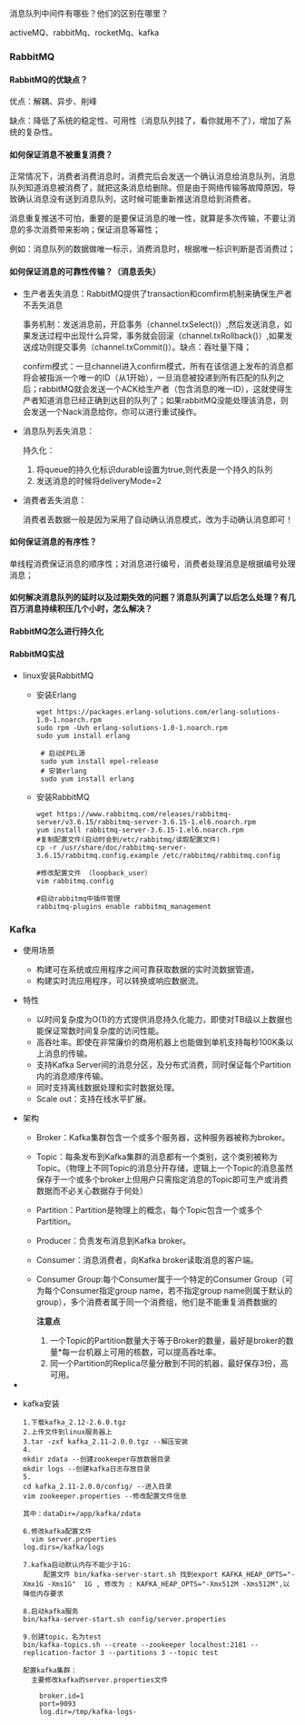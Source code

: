 消息队列中间件有哪些？他们的区别在哪里？

activeMQ、rabbitMq、rocketMq、kafka



### RabbitMQ

#### RabbitMQ的优缺点？

优点：解耦、异步、削峰

缺点：降低了系统的稳定性、可用性（消息队列挂了，看你就用不了），增加了系统的复杂性。

#### 如何保证消息不被重复消费？

​		正常情况下，消费者消费消息时，消费完后会发送一个确认消息给消息队列，消息队列知道消息被消费了，就把这条消息给删除。但是由于网络传输等故障原因，导致确认消息没有送到消息队列，这时候可能重新推送消息给到消费者。

​		消息重复推送不可怕，重要的是要保证消息的唯一性，就算是多次传输，不要让消息的多次消费带来影响；保证消息等幂性；

​		例如：消息队列的数据做唯一标示，消费消息时，根据唯一标识判断是否消费过；

#### 如何保证消息的可靠性传输？（消息丢失）

- 生产者丢失消息：RabbitMQ提供了transaction和comfirm机制来确保生产者不丢失消息

  事务机制：发送消息前，开启事务（channel.txSelect()）,然后发送消息，如果发送过程中出现什么异常，事务就会回滚（channel.txRollback()）,如果发送成功则提交事务（channel.txCommit()）。缺点：吞吐量下降；

  confirm模式：一旦channel进入confirm模式，所有在该信道上发布的消息都将会被指派一个唯一的ID（从1开始），一旦消息被投递到所有匹配的队列之后；rabbitMQ就会发送一个ACK给生产者（包含消息的唯一ID），这就使得生产者知道消息已经正确到达目的队列了；如果rabbitMQ没能处理该消息，则会发送一个Nack消息给你，你可以进行重试操作。

- 消息队列丢失消息：

  持久化：

  1. 将queue的持久化标识durable设置为true,则代表是一个持久的队列
  2. 发送消息的时候将deliveryMode=2

- 消费者丢失消息：

  消费者丢数据一般是因为采用了自动确认消息模式，改为手动确认消息即可！

#### 如何保证消息的有序性？

​		单线程消费保证消息的顺序性；对消息进行编号，消费者处理消息是根据编号处理消息；

#### 如何解决消息队列的延时以及过期失效的问题？消息队列满了以后怎么处理？有几百万消息持续积压几个小时，怎么解决？



#### RabbitMQ怎么进行持久化



#### RabbitMQ实战

- linux安装RabbitMQ

  - 安装Erlang

    ~~~
    wget https://packages.erlang-solutions.com/erlang-solutions-1.0-1.noarch.rpm
    sudo rpm -Uvh erlang-solutions-1.0-1.noarch.rpm
    sudo yum install erlang
    
     # 启动EPEL源
     sudo yum install epel-release 
     # 安装erlang
     sudo yum install erlang 
    ~~~

  - 安装RabbitMQ

    ~~~
    wget https://www.rabbitmq.com/releases/rabbitmq-server/v3.6.15/rabbitmq-server-3.6.15-1.el6.noarch.rpm
    yum install rabbitmq-server-3.6.15-1.el6.noarch.rpm
    #复制配置文件(启动时会到/etc/rabbitmq/读取配置文件)
    cp -r /usr/share/doc/rabbitmq-server-3.6.15/rabbitmq.config.example /etc/rabbitmq/rabbitmq.config
    
    #修改配置文件 （loopback_user）
    vim rabbitmq.config
    
    #启动rabbitmq中插件管理
    rabbitmq-plugins enable rabbitmq_management
    ~~~

    

### Kafka

- 使用场景

  - 构建可在系统或应用程序之间可靠获取数据的实时流数据管道。
  - 构建实时流应用程序，可以转换或响应数据流。

- 特性

  - 以时间复杂度为O(1)的方式提供消息持久化能力，即使对TB级以上数据也能保证常数时间复杂度的访问性能。
  - 高吞吐率。即使在非常廉价的商用机器上也能做到单机支持每秒100K条以上消息的传输。
  - 支持Kafka Server间的消息分区，及分布式消费，同时保证每个Partition内的消息顺序传输。
  - 同时支持离线数据处理和实时数据处理。
  - Scale out：支持在线水平扩展。

- 架构

  - Broker：Kafka集群包含一个或多个服务器，这种服务器被称为broker。

  - Topic：每条发布到Kafka集群的消息都有一个类别，这个类别被称为Topic。（物理上不同Topic的消息分开存储，逻辑上一个Topic的消息虽然保存于一个或多个broker上但用户只需指定消息的Topic即可生产或消费数据而不必关心数据存于何处）

  - Partition：Partition是物理上的概念，每个Topic包含一个或多个Partition。

  - Producer：负责发布消息到Kafka broker。

  - Consumer：消息消费者，向Kafka broker读取消息的客户端。

  - Consumer Group:每个Consumer属于一个特定的Consumer Group（可为每个Consumer指定group name，若不指定group name则属于默认的group），多个消费者属于同一个消费组，他们是不能重复消费数据的

    **注意点**

    1. 一个Topic的Partition数量大于等于Broker的数量，最好是broker的数量*每一台机器上可用的核数，可以提高吞吐率。
    2. 同一个Partition的Replica尽量分散到不同的机器，最好保存3份，高可用。

- 

- kafka安装

  ~~~
  1.下载kafka_2.12-2.6.0.tgz
  2.上传文件到linux服务器上
  3.tar -zxf kafka_2.11-2.0.0.tgz --解压安装
  4.
  mkdir zdata --创建zookeeper存放数据目录
  mkdir logs --创建kafka日志存放目录
  5.
  cd kafka_2.11-2.0.0/config/ --进入目录
  vim zookeeper.properties --修改配置文件信息
  
  其中：dataDir=/app/kafka/zdata
  
  6.修改kafka配置文件 
    vim server.properties 
  log.dirs=/kafka/logs 
  
  7.kafka启动默认内存不能少于1G:
       配置文件 bin/kafka-server-start.sh 找到export KAFKA_HEAP_OPTS="-Xmx1G -Xms1G"  1G , 修改为 : KAFKA_HEAP_OPTS="-Xmx512M -Xms512M",以降低内存要求
       
  8.启动kafka服务
  bin/kafka-server-start.sh config/server.properties
  
  9.创建topic，名为test
  bin/kafka-topics.sh --create --zookeeper localhost:2181 --replication-factor 3 --partitions 3 --topic test
  
  配置kafka集群：
  	主要修改kafka的server.properties文件
  	
      broker.id=1
      port=9093
      log.dir=/tmp/kafka-logs-
  
  ~~~

  



​		

